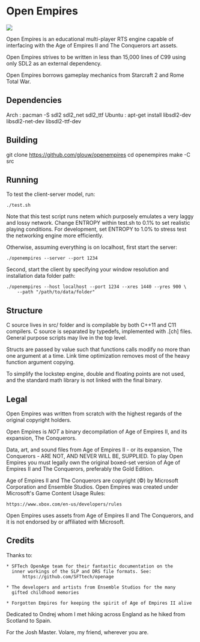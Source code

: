 # Open Empires

![](https://user-images.githubusercontent.com/7000616/76479321-9ef9c700-63c8-11ea-9353-a7dafa29ea0a.png)

Open Empires is an educational multi-player RTS engine capable of interfacing
with the Age of Empires II and The Conquerors art assets.

Open Empires strives to be written in less than 15,000 lines of C99 using only
SDL2 as an external dependency.

Open Empires borrows gameplay mechanics from Starcraft 2 and Rome Total War.

## Dependencies

Arch   : pacman -S sdl2 sdl2_net sdl2_ttf
Ubuntu : apt-get install libsdl2-dev libsdl2-net-dev libsdl2-ttf-dev

## Building

git clone https://github.com/glouw/openempires
cd openempires
make -C src

## Running

To test the client-server model, run:

    ./test.sh

Note that this test script runs netem which purposely emulates a
very laggy and lossy network. Change ENTROPY within test.sh to 0.1%
to set realistic playing conditions. For development,
set ENTROPY to 1.0% to stress test the networking engine more efficiently.

Otherwise, assuming everything is on localhost, first start the server:

    ./openempires --server --port 1234

Second, start the client by specifying your window resolution and
installation data folder path:

    ./openempires --host localhost --port 1234 --xres 1440 --yres 900 \
        --path "/path/to/data/folder"

## Structure

C source lives in src/ folder and is compilable by both C++11 and C11
compilers. C source is separated by typedefs, implemented with .[ch]
files. General purpose scripts may live in the top level.

Structs are passed by value such that functions calls modify no more than
one argument at a time. Link time optimization removes most of the heavy
function argument copying.

To simplify the lockstep engine, double and floating points are not used,
and the standard math library is not linked with the final binary.

## Legal

Open Empires was written from scratch with the highest regards of the
original copyright holders.

Open Empires is *NOT* a binary decompilation of Age of Empires II,
and its expansion, The Conquerors.

Data, art, and sound files from Age of Empires II - or its expansion,
The Conquerors - ARE NOT, AND NEVER WILL BE, SUPPLIED.
To play Open Empires you must legally own the original boxed-set
version of Age of Empires II and The Conquerors, preferably the
Gold Edition.

Age of Empires II and The Conquerors are copyright (©) by Microsoft
Corporation and Ensemble Studios.
Open Empires was created under Microsoft's Game Content Usage Rules:

    https://www.xbox.com/en-us/developers/rules

Open Empires uses assets from Age of Empires II and The Conquerors,
and it is not endorsed by or affiliated with Microsoft.

## Credits

Thanks to:

    * SFTech OpenAge team for their fantastic documentation on the
      inner workings of the SLP and DRS file formats. See:
          https://github.com/SFTtech/openage

    * The developers and artists from Ensemble Studios for the many
      gifted childhood memories

    * Forgotten Empires for keeping the spirit of Age of Empires II alive

Dedicated to Ondrej whom I met hiking across England as he hiked from
Scotland to Spain.

For the Josh Master. Volare, my friend, wherever you are.
